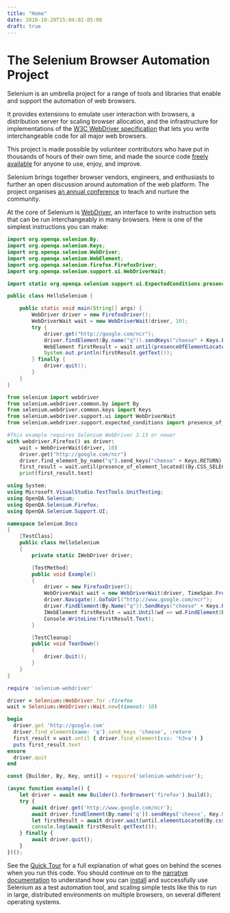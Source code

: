 ```yaml
---
title: "Home"
date: 2018-10-20T15:04:02-05:00
draft: true
---
```


# The Selenium Browser Automation Project

Selenium is an umbrella project for a range of tools and libraries that enable and support the automation of web browsers.

It provides extensions to emulate user interaction with browsers, a distribution server for scaling browser allocation, and the infrastructure for implementations of the [W3C WebDriver specification](//www.w3.org/TR/webdriver/) that lets you write interchangeable code for all major web browsers.

This project is made possible by volunteer contributors who have put in thousands of hours of their own time, and made the source code [freely available](attr.html#license) for anyone to use, enjoy, and improve.

Selenium brings together browser vendors, engineers, and enthusiasts to further an open discussion around automation of the web platform. The project organises [an annual conference](http://seleniumconf.com/) to teach and nurture the community.

At the core of Selenium is [WebDriver](wd.html), an interface to write instruction sets that can be run interchangeably in many browsers. Here is one of the simplest instructions you can make:

<!-- TODO(ato): We should find a better example.  Perhaps Todo list? -->
```java
import org.openqa.selenium.By;
import org.openqa.selenium.Keys;
import org.openqa.selenium.WebDriver;
import org.openqa.selenium.WebElement;
import org.openqa.selenium.firefox.FirefoxDriver;
import org.openqa.selenium.support.ui.WebDriverWait;

import static org.openqa.selenium.support.ui.ExpectedConditions.presenceOfElementLocated;

public class HelloSelenium {

    public static void main(String[] args) {
        WebDriver driver = new FirefoxDriver();
        WebDriverWait wait = new WebDriverWait(driver, 10);
        try {
            driver.get("http://google.com/ncr");
            driver.findElement(By.name("q")).sendKeys("cheese" + Keys.ENTER);
            WebElement firstResult = wait.until(presenceOfElementLocated(By.cssSelector("h3>a")));
            System.out.println(firstResult.getText());
        } finally {
            driver.quit();
        }
    }
}
```
```python
from selenium import webdriver
from selenium.webdriver.common.by import By
from selenium.webdriver.common.keys import Keys
from selenium.webdriver.support.ui import WebDriverWait
from selenium.webdriver.support.expected_conditions import presence_of_element_located

#This example requires Selenium WebDriver 3.13 or newer
with webdriver.Firefox() as driver:
    wait = WebDriverWait(driver, 10)
    driver.get("http://google.com/ncr")
    driver.find_element_by_name("q").send_keys("cheese" + Keys.RETURN)
    first_result = wait.until(presence_of_element_located((By.CSS_SELECTOR, "h3>a")))
    print(first_result.text)
```    
```cs
using System;
using Microsoft.VisualStudio.TestTools.UnitTesting;
using OpenQA.Selenium;
using OpenQA.Selenium.Firefox;
using OpenQA.Selenium.Support.UI;

namespace Selenium.Docs
{
    [TestClass]
    public class HelloSelenium
    {
        private static IWebDriver driver;

        [TestMethod]
        public void Example()
        {
            driver = new FirefoxDriver();
            WebDriverWait wait = new WebDriverWait(driver, TimeSpan.FromSeconds(10));
            driver.Navigate().GoToUrl("http://www.google.com/ncr");
            driver.FindElement(By.Name("q")).SendKeys("cheese" + Keys.Return);
            IWebElement firstResult = wait.Until(wd => wd.FindElement(By.CssSelector("h3>a")));
            Console.WriteLine(firstResult.Text);
        }

        [TestCleanup]
        public void TearDown()
        {
            driver.Quit();
        }
    }
}
```
```ruby
require 'selenium-webdriver'

driver = Selenium::WebDriver.for :firefox
wait = Selenium::WebDriver::Wait.new(timeout: 10)

begin
  driver.get 'http://google.com'
  driver.find_element(name: 'q').send_keys 'cheese', :return
  first_result = wait.until { driver.find_element(css: 'h3>a') }
  puts first_result.text
ensure
  driver.quit
end
```
```javascript
const {Builder, By, Key, until} = require('selenium-webdriver');

(async function example() {
    let driver = await new Builder().forBrowser('firefox').build();
    try {
        await driver.get('http://www.google.com/ncr');
        await driver.findElement(By.name('q')).sendKeys('cheese', Key.RETURN);
        let firstResult = await driver.wait(until.elementLocated(By.css('h3>a')),10000);
        console.log(await firstResult.getText());
    } finally {
        await driver.quit();
    }
})();
```

See the [Quick Tour](quick.html) for a full explanation of what goes on behind the scenes when you run this code. You should continue on to the [narrative documentation](#narrative) to understand how you can [install](install.html) and successfully use Selenium as a test automation tool, and scaling simple tests like this to run in large, distributed environments on multiple browsers, on several different operating systems.

